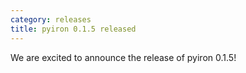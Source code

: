 ```yaml
---
category: releases
title: pyiron 0.1.5 released
---
```

We are excited to announce the release of pyiron 0.1.5!